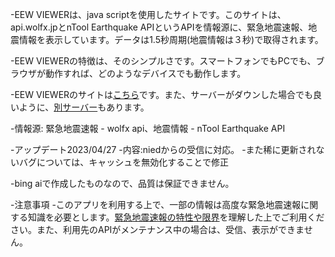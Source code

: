 -EEW VIEWERは、java scriptを使用したサイトです。このサイトは、api.wolfx.jpとnTool Earthquake APIというAPIを情報源に、緊急地震速報、地震情報を表示しています。データは1.5秒周期(地震情報は３秒)で取得されます。

-EEW VIEWERの特徴は、そのシンプルさです。スマートフォンでもPCでも、ブラウザが動作すれば、どのようなデバイスでも動作します。

-EEW VIEWERのサイトは[こちら](https://shin20234.github.io/eewviewer/)です。また、サーバーがダウンした場合でも良いように、[別サーバー](https://syenitic-functions.000webhostapp.com/)もあります。

-情報源: 緊急地震速報 - wolfx api、地震情報 - nTool Earthquake API

-アップデート2023/04/27
-内容:niedからの受信に対応。
-また稀に更新されないバグについては、キャッシュを無効化することで修正


-bing aiで作成したものなので、品質は保証できません。

-注意事項 
-このアプリを利用する上で、一部の情報は高度な緊急地震速報に関する知識を必要とします。[緊急地震速報の特性や限界](https://www.data.jma.go.jp/eew/data/nc/shikumi/tokusei.html#1)を理解した上でご利用ください。また、利用先のAPIがメンテナンス中の場合は、受信、表示ができません。
